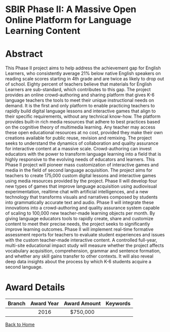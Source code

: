 
SBIR Phase II: A Massive Open Online Platform for Language Learning Content
===========================================================================

# Abstract


This Phase II project aims to help address the achievement gap for English Learners, who consistently average 21% below native English speakers on reading scale scores starting in 4th grade and are twice as likely to drop out of school. Eighty percent of teachers believe that materials for English Learners are sub-standard, which contributes to this gap. The project provides an online crowd-authoring and sharing platform that gives K-6 language teachers the tools to meet their unique instructional needs on demand. It is the first and only platform to enable practicing teachers to rapidly build digital language lessons and interactive games that align to their specific requirements, without any technical know-how. The platform provides built-in rich media resources that adhere to best practices based on the cognitive theory of multimedia learning. Any teacher may access these open educational resources at no cost, provided they make their own creations available for public reuse, revision and remixing. The project seeks to understand the dynamics of collaboration and quality assurance for interactive content at a massive scale. Crowd-authoring can invest educators with the power to transform language learning into a field that is highly responsive to the evolving needs of educators and learners. This Phase II project will pioneer mass customization of interactive games and media in the field of second language acquisition. The project aims for teachers to create 175,000 custom digital lessons and interactive games using media resources provided by the project. Phase II will develop four new types of games that improve language acquisition using audiovisual experimentation, realtime chat with artificial intelligences, and a new technology that transforms visuals and narratives composed by students into grammatically accurate text and audio. Phase II will integrate these innovations into a crowd-authoring and quality assurance system capable of scaling to 100,000 new teacher-made learning objects per month. By giving language educators tools to rapidly create, share and customize content to meet their precise needs, the project seeks to significantly improve learning outcomes. Phase II will implement real-time formative assessment reports for teachers to evaluate student experiences and issues with the custom teacher-made interactive content. A controlled full-year, multi-site educational impact study will measure whether the project affects vocabulary acquisition, comprehension, grammar and sentence formation, and whether any skill gains transfer to other contexts. It will also reveal deep data insights about the process by which K-6 students acquire a second language.  

# Award Details

|Branch|Award Year|Award Amount|Keywords|
| :---: | :---: | :---: | :---: |
||2016|$750,000||
  
  


[Back to Home](https://github.com/chrischow/dod_sbir_awards#267)